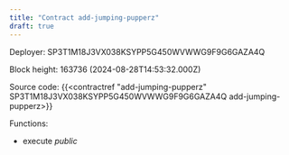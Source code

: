 ```yaml
---
title: "Contract add-jumping-pupperz"
draft: true
---
```

Deployer: SP3T1M18J3VX038KSYPP5G450WVWWG9F9G6GAZA4Q


 



Block height: 163736 (2024-08-28T14:53:32.000Z)

Source code: {{<contractref "add-jumping-pupperz" SP3T1M18J3VX038KSYPP5G450WVWWG9F9G6GAZA4Q add-jumping-pupperz>}}

Functions:

* execute _public_
